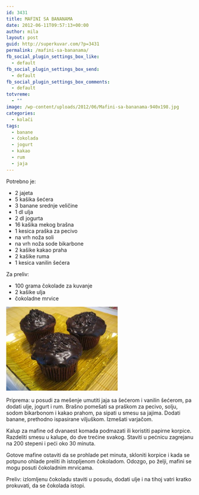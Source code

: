 ```yaml
---
id: 3431
title: MAFINI SA BANANAMA
date: 2012-06-11T09:57:13+00:00
author: mila
layout: post
guid: http://superkuvar.com/?p=3431
permalink: /mafini-sa-bananama/
fb_social_plugin_settings_box_like:
  - default
fb_social_plugin_settings_box_send:
  - default
fb_social_plugin_settings_box_comments:
  - default
totvreme:
  - ""
image: /wp-content/uploads/2012/06/Mafini-sa-bananama-940x198.jpg
categories:
  - kolači
tags:
  - banane
  - čokolada
  - jogurt
  - kakao
  - rum
  - jaja
---
```

Potrebno je:

  * 2 jajeta
  * 5 kašika šećera
  * 3 banane srednje veličine
  * 1 dl ulja
  * 2 dl jogurta
  * 16 kašika mekog brašna
  * 1 kesica praška za pecivo
  * na vrh noža soli
  * na vrh noža sode bikarbone
  * 2 kašike kakao praha
  * 2 kašike ruma
  * 1 kesica vanilin šećera

Za preliv:

  * 100 grama čokolade za kuvanje
  * 2 kašike ulja
  * čokoladne mrvice

<img class="alignnone size-medium wp-image-3432" title="Mafini sa bananama" src="/wp-content/uploads/2012/06/Mafini-sa-bananama-300x225.jpg" alt="" width="300" height="225" /> 

Priprema: u posudi za mešenje umutiti jaja sa šećerom i vanilin šećerom, pa dodati ulje, jogurt i rum. Brašno pomešati sa praškom za pecivo, solju, sodom bikarbonom i kakao prahom, pa sipati u smesu sa jajima. Dodati banane, prethodno ispasirane viljuškom. Izmešati varjačom.

Kalup za mafine od dvanaest komada podmazati ili koristiti papirne korpice. Razdeliti smesu u kalupe, do dve trećine svakog. Staviti u pećnicu zagrejanu na 200 stepeni i peći oko 30 minuta.

Gotove mafine ostaviti da se prohlade pet minuta, skloniti korpice i kada se potpuno ohlade preliti ih istopljenom čokoladom. Odozgo, po želji, mafini se mogu posuti čokoladnim mrvicama.

Preliv: izlomljenu čokoladu staviti u posudu, dodati ulje i na tihoj vatri kratko prokuvati, da se čokolada istopi.